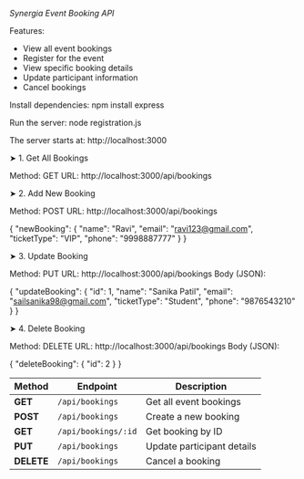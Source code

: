 *Synergia Event Booking API*

Features:
- View all event bookings
- Register for the event
- View specific booking details
- Update participant information
- Cancel bookings

Install dependencies:
npm install express

Run the server:
node registration.js

The server starts at:
http://localhost:3000

➤ 1. Get All Bookings

Method: GET
URL: http://localhost:3000/api/bookings

➤ 2. Add New Booking

Method: POST
URL: http://localhost:3000/api/bookings

{
  "newBooking": {
    "name": "Ravi",
    "email": "ravi123@gmail.com",
    "ticketType": "VIP",
    "phone": "9998887777"
  }
}

➤ 3. Update Booking

Method: PUT
URL: http://localhost:3000/api/bookings
Body (JSON):

{
  "updateBooking": {
    "id": 1,
    "name": "Sanika Patil",
    "email": "sailsanika98@gmail.com",
    "ticketType": "Student",
    "phone": "9876543210"
  }
}

➤ 4. Delete Booking

Method: DELETE
URL: http://localhost:3000/api/bookings
Body (JSON):

{
  "deleteBooking": {
    "id": 2
  }
}

| Method     | Endpoint            | Description                |
| ---------- | ------------------- | -------------------------- |
| **GET**    | `/api/bookings`     | Get all event bookings     |
| **POST**   | `/api/bookings`     | Create a new booking       |
| **GET**    | `/api/bookings/:id` | Get booking by ID          |
| **PUT**    | `/api/bookings`     | Update participant details |
| **DELETE** | `/api/bookings`     | Cancel a booking           |

